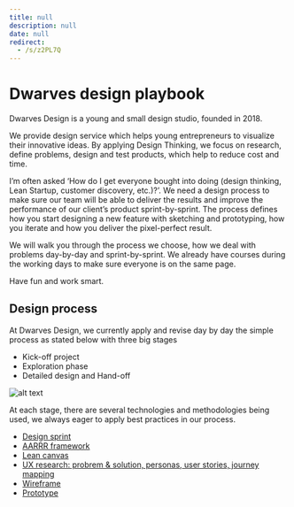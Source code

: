 ```yaml
---
title: null
description: null
date: null
redirect:
  - /s/z2PL7Q
---
```


# Dwarves design playbook

Dwarves Design is a young and small design studio, founded in 2018.

We provide design service which helps young entrepreneurs to visualize their innovative ideas. By applying Design Thinking, we focus on research, define problems, design and test products, which help to reduce cost and time.

I’m often asked ‘How do I get everyone bought into doing (design thinking, Lean Startup, customer discovery, etc.)?’. We need a design process to make sure our team will be able to deliver the results and improve the performance of our client’s product sprint-by-sprint.
The process defines how you start designing a new feature with sketching and prototyping, how you iterate and how you deliver the pixel-perfect result.

We will walk you through the process we choose, how we deal with problems day-by-day and sprint-by-sprint. We already have courses during the working days to make sure everyone is on the same page.

Have fun and work smart.

## Design process

At Dwarves Design, we currently apply and revise day by day the simple process as stated below with three big stages

- Kick-off project
- Exploration phase
- Detailed design and Hand-off

![alt text][design process]

[design process]: https://uxstudioteam.com/website/wp-content/uploads/2016/06/ux-process.png "Design process"

At each stage, there are several technologies and methodologies being used, we always eager to apply best practices in our process.

- [Design sprint](/design/design-sprint.md)
- [AARRR framework](/design/AARRR.md)
- [Lean canvas](/design/lean-canvas.md)
- [UX research: probrem & solution, personas, user stories, journey mapping](/design/UX.md)
- [Wireframe](/design/wireframe.md)
- [Prototype](/design/prototype.md)
